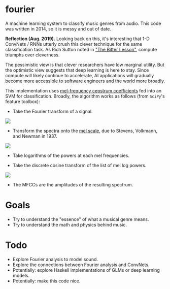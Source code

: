 fourier
============
 
A machine learning system to classify music genres from audio.  This code was written in 2014, so it is messy and out of date.

**Reflection (Aug. 2019).** Looking back on this, it's interesting that 1-D ConvNets / RNNs utterly crush this clever technique for the same classification task.  As Rich Sutton noted in ["The Bitter Lesson"](http://www.incompleteideas.net/IncIdeas/BitterLesson.html), compute triumphs over cleverness.

The pessimistic view is that clever researchers have low marginal utility.  But the optimistic view suggests that deep learning is here to stay.  Since compute will likely continue to accelerate, AI applications will gradually become more accessible to software engineers and the world more broadly.

This implementation uses [mel-frequency cepstrum coefficients](https://en.wikipedia.org/wiki/Mel-frequency_cepstrum) fed into an SVM for classification.  Broadly, the algorithm works as follows (from `SciPy`'s feature toolbox):

- Take the Fourier transform of a signal.

![](https://wikimedia.org/api/rest_v1/media/math/render/svg/0d2aab0c0d32f0438d2ccf5bf779458053ba2bd9)

- Transform the spectra onto the [mel scale](https://en.wikipedia.org/wiki/Mel_scale), due to Stevens, Volkmann, and Newman in 1937.

![](https://wikimedia.org/api/rest_v1/media/math/render/svg/2e8a48e66fa73f33901e824ceb1ad6009007ffda)

- Take logarithms of the powers at each mel frequencies.

- Take the discrete cosine transform of the list of mel log powers.

![](https://wikimedia.org/api/rest_v1/media/math/render/svg/be8dacb1e78120e504f6fa9d98757c5fc1cd8f89)

- The MFCCs are the amplitudes of the resulting spectrum.


# Goals

- Try to understand the "essence" of what a musical genre means.
- Try to understand the math and physics behind music.

# Todo

- Explore Fourier analysis to model sound.
- Explore the connections between Fourier analysis and ConvNets.
- Potentially: explore Haskell implementations of GLMs or deep learning models.
- Potentially: make this code nice.
